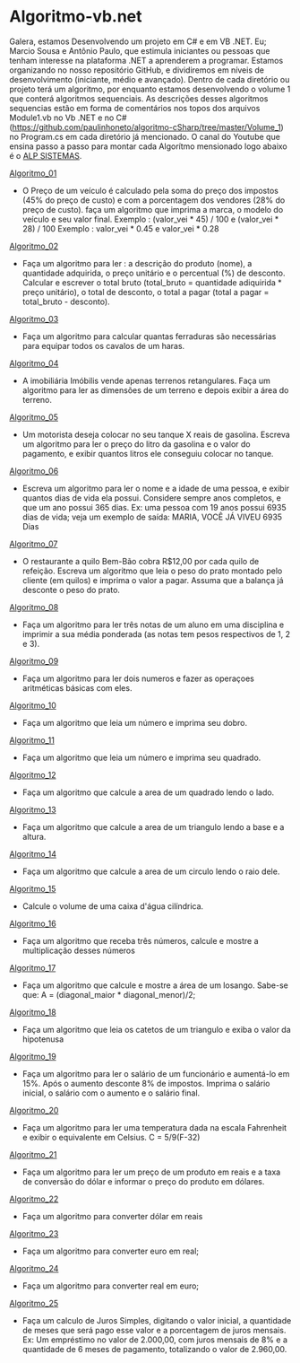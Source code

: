 # Algoritmo-vb.net
Galera, estamos Desenvolvendo um projeto em C# e em VB .NET. Eu; Marcio Sousa e Antônio Paulo, que estimula iniciantes ou pessoas que tenham interesse na plataforma .NET a aprenderem a programar. Estamos organizando no nosso repositório GitHub, e dividiremos em níveis de desenvolvimento (iniciante, médio e avançado). Dentro de cada diretório ou projeto terá um algoritmo, por enquanto estamos desenvolvendo o volume 1 que conterá algoritmos sequenciais. As descrições desses algoritmos sequencias estão em forma de comentários nos topos dos arquivos Module1.vb no Vb .NET e no C# (https://github.com/paulinhoneto/algoritmo-cSharp/tree/master/Volume_1) no Program.cs em cada diretório já mencionado. 
O canal do Youtube que ensina passo a passo para montar cada Algorítmo mensionado logo abaixo é o [ALP SISTEMAS](www.youtube.com/channel/UC5_YLxbD9sa_ZPU4w8BEe3w).

[Algoritmo_01](https://github.com/MarcioSousa/Algoritmo-vb.net/tree/master/Algoritmo_01)
 * O Preço de um veículo é calculado pela soma do preço dos impostos (45% do preço de custo) e com a 
   porcentagem dos vendores (28% do preço de custo). faça um algoritmo que imprima a marca, o modelo 
   do veículo e seu valor final.
   Exemplo : (valor_vei * 45) / 100 e (valor_vei * 28) / 100
   Exemplo :  valor_vei * 0.45 e valor_vei * 0.28
 
[Algoritmo_02](https://github.com/MarcioSousa/Algoritmo-vb.net/tree/master/Algoritmo_02)
 * Faça um algoritmo para ler : a descrição do produto (nome), a quantidade adquirida, o preço unitário 
   e o percentual (%) de desconto. Calcular e escrever o total bruto (total_bruto = quantidade adiquirida * 
   preço unitário), o total de desconto,  o total a pagar (total a pagar = total_bruto - desconto).

[Algoritmo_03](https://github.com/MarcioSousa/Algoritmo-vb.net/tree/master/Algoritmo_03)
 * Faça um algoritmo para calcular quantas ferraduras são necessárias para equipar todos os
   cavalos de um haras.

[Algoritmo_04](https://github.com/MarcioSousa/Algoritmo-vb.net/tree/master/Algoritmo_04)
 * A imobiliária Imóbilis vende apenas terrenos retangulares. Faça um algoritmo para ler as 
   dimensões de um terreno e depois exibir a área do terreno. 

[Algoritmo_05](https://github.com/MarcioSousa/Algoritmo-vb.net/tree/master/Algoritmo_05)
 * Um motorista deseja colocar no seu tanque X reais de gasolina. Escreva um algoritmo para ler o 
   preço do litro da gasolina e o valor do pagamento, e exibir quantos litros ele conseguiu colocar no 
   tanque.

[Algoritmo_06](https://github.com/MarcioSousa/Algoritmo-vb.net/tree/master/Algoritmo_06)
 * Escreva um algoritmo para ler o nome e a idade de uma pessoa, e exibir quantos dias de vida 
   ela possui. Considere sempre anos completos, e que um ano possui 365 dias. Ex: uma pessoa 
   com 19 anos possui 6935 dias de vida; veja um exemplo de saída: MARIA, VOCÊ JÁ VIVEU 6935 
   Dias

[Algoritmo_07](https://github.com/MarcioSousa/Algoritmo-vb.net/tree/master/Algoritmo_07)
 * O restaurante a quilo Bem-Bão cobra R$12,00 por cada quilo de refeição. Escreva um algoritmo
   que leia o peso do prato montado pelo cliente (em quilos) e imprima o valor a pagar. Assuma que a 
   balança já desconte o peso do prato.

[Algoritmo_08](https://github.com/MarcioSousa/Algoritmo-vb.net/tree/master/Algoritmo_08)
 * Faça um algoritmo para ler três notas de um aluno em uma disciplina e imprimir a sua média 
   ponderada (as notas tem pesos respectivos de 1, 2 e 3). 

[Algoritmo_09](https://github.com/MarcioSousa/Algoritmo-vb.net/tree/master/Algoritmo_09)
 * Faça um algoritmo para ler dois numeros e fazer as operaçoes aritméticas básicas com eles. 

[Algoritmo_10](https://github.com/MarcioSousa/Algoritmo-vb.net/tree/master/Algoritmo_10)
 * Faça um algoritmo que leia um número e imprima seu dobro. 

[Algoritmo_11](https://github.com/MarcioSousa/Algoritmo-vb.net/tree/master/Algoritmo_11)
 * Faça um algoritmo que leia um número e imprima seu quadrado.  

[Algoritmo_12](https://github.com/MarcioSousa/Algoritmo-vb.net/tree/master/Algoritmo_12)
 * Faça um algoritmo que calcule a area de um quadrado lendo o lado.     

[Algoritmo_13](https://github.com/MarcioSousa/Algoritmo-vb.net/tree/master/Algoritmo_13)
 * Faça um algoritmo que calcule a area de um triangulo lendo a base e a altura. 

[Algoritmo_14](https://github.com/MarcioSousa/Algoritmo-vb.net/tree/master/Algoritmo_14)
 * Faça um algoritmo que calcule a area de um circulo lendo o raio dele. 

[Algoritmo_15](https://github.com/MarcioSousa/Algoritmo-vb.net/tree/master/Algoritmo_15)
 *  Calcule o volume de uma caixa d'água cilíndrica. 

[Algoritmo_16](https://github.com/MarcioSousa/Algoritmo-vb.net/tree/master/Algoritmo_16)
 * Faça um algoritmo que receba três números, calcule e mostre a multiplicação desses números 

[Algoritmo_17](https://github.com/MarcioSousa/Algoritmo-vb.net/tree/master/Algoritmo_17)
 * Faça um algoritmo que calcule e mostre a área de um losango. Sabe-se que: A = 
   (diagonal_maior * diagonal_menor)/2;  

[Algoritmo_18](https://github.com/MarcioSousa/Algoritmo-vb.net/tree/master/Algoritmo_18)
 * Faça um algoritmo que leia os catetos de um triangulo e exiba o valor da hipotenusa

[Algoritmo_19]()
 * Faça um algoritmo para ler o salário de um funcionário e aumentá-lo em 15%. Após o aumento
   desconte 8% de impostos. Imprima o salário inicial, o salário com o aumento e o salário final. 

[Algoritmo_20]()
 * Faça um algoritmo para ler uma temperatura dada na escala Fahrenheit e exibir o equivalente em Celsius.
   C = 5/9(F-32)
  
[Algoritmo_21]()
 * Faça um algoritmo para ler um preço de um produto em reais e a taxa de conversão do dólar e informar
   o preço do produto em dólares. 

[Algoritmo_22]()
 * Faça um algoritmo para converter dólar em reais 
 
[Algoritmo_23]()
 * Faça um algoritmo para converter euro em real;
 
[Algoritmo_24]()
 * Faça um algoritmo para converter real em euro;
 
[Algoritmo_25]()
 * Faça um calculo de Juros Simples, digitando o valor inicial,
   a quantidade de meses que será pago esse valor e a porcentagem de 
   juros mensais. Ex: Um empréstimo no valor de 2.000,00, com juros 
   mensais de 8% e a quantidade de 6 meses de pagamento, totalizando
   o valor de 2.960,00.
